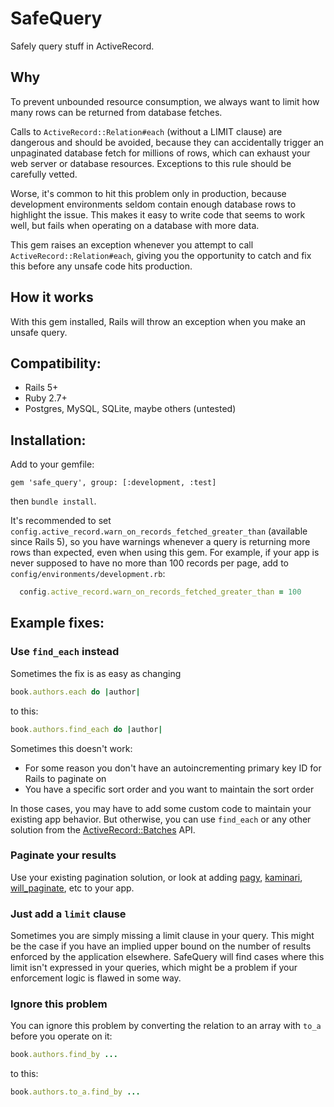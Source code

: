 # SafeQuery

Safely query stuff in ActiveRecord.

## Why

To prevent unbounded resource consumption, we always want to limit how many rows can be returned from database fetches.

Calls to `ActiveRecord::Relation#each` (without a LIMIT clause) are dangerous and should be avoided, because they can accidentally trigger an 
unpaginated database fetch for millions of rows, which can exhaust your web server or database resources. Exceptions to this rule should be carefully vetted. 

Worse, it's common to hit this problem only in production, because development environments seldom contain enough database rows to highlight the issue. 
This makes it easy to write code that seems to work well, but fails when operating on a database with more data.

This gem raises an exception whenever you attempt to call `ActiveRecord::Relation#each`, giving you the opportunity to catch and fix 
this before any unsafe code hits production.

## How it works

With this gem installed, Rails will throw an exception when you make an unsafe query.

## Compatibility:

- Rails 5+
- Ruby 2.7+
- Postgres, MySQL, SQLite, maybe others (untested)

## Installation:

Add to your gemfile:

```
gem 'safe_query', group: [:development, :test]
```

then `bundle install`.

It's recommended to set `config.active_record.warn_on_records_fetched_greater_than` (available since Rails 5), so you have warnings 
whenever a query is returning more rows than expected, even when using this gem. 
For example, if your app is never supposed to have no more than 100 records per page, add to `config/environments/development.rb`:

```ruby
  config.active_record.warn_on_records_fetched_greater_than = 100
```

## Example fixes:

### Use `find_each` instead

Sometimes the fix is as easy as changing

```ruby
book.authors.each do |author|
```

to this:

```ruby
book.authors.find_each do |author|
```

Sometimes this doesn't work:
- For some reason you don't have an autoincrementing primary key ID for Rails to paginate on
- You have a specific sort order and you want to maintain the sort order

In those cases, you may have to add some custom code to maintain your existing app behavior. But otherwise, you can 
use `find_each` or any other solution from the [ActiveRecord::Batches](https://api.rubyonrails.org/classes/ActiveRecord/Batches.html) API.

### Paginate your results

Use your existing pagination solution, or look at adding [pagy](https://github.com/ddnexus/pagy), [kaminari](https://github.com/kaminari/kaminari), 
[will_paginate](https://github.com/mislav/will_paginate), etc to your app.

### Just add a `limit` clause

Sometimes you are simply missing a limit clause in your query. This might be the case if you have an implied 
upper bound on the number of results enforced by the application elsewhere. SafeQuery will find cases where this limit isn't expressed in your queries, 
which might be a problem if your enforcement logic is flawed in some way.

### Ignore this problem

You can ignore this problem by converting the relation to an array with `to_a` before you operate on it:

```ruby
book.authors.find_by ...
```

to this:

```ruby
book.authors.to_a.find_by ...
```
